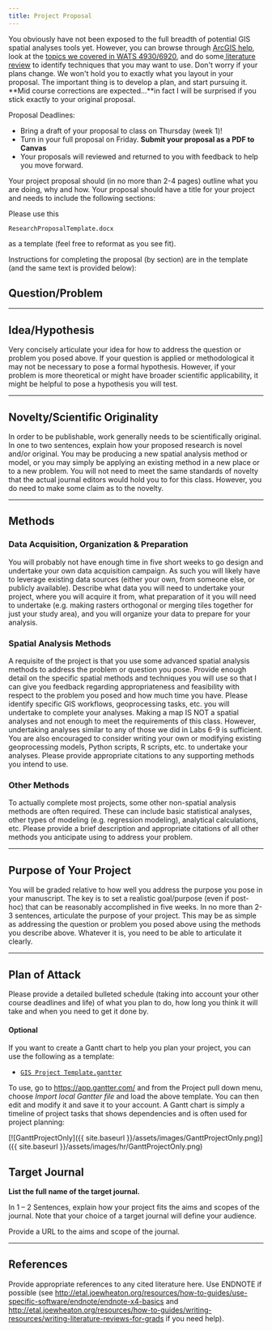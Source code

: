 ```yaml
---
title: Project Proposal
---
```


You obviously have not been exposed to the full breadth of potential GIS spatial analyses tools yet. However, you can browse through [ArcGIS help](http://help.arcgis.com/en/arcgisdesktop/10.0/help/index.html), look at the [topics we covered in WATS 4930/6920](http://gis.joewheaton.org/topics), and do some[ literature review](http://libguides.usu.edu/content.php?pid=176243&sid=1484018) to identify techniques that you may want to use. Don't worry if your plans change. We won't hold you to exactly what you layout in your proposal. The important thing is to develop a plan, and start pursuing it. **Mid course corrections are expected...**in fact I will be surprised if you stick exactly to your original proposal. 

Proposal Deadlines:

- Bring a draft of your proposal to class on Thursday (week 1)!
- Turn in your full proposal on Friday. **Submit your proposal as a PDF to Canvas** 
- Your proposals will reviewed and returned to you with feedback to help you move forward.

Your project proposal should (in no more than 2-4 pages) outline what you are doing, why and how. Your proposal should have a title for your project and needs to include the following sections:

Please use this  

  

```
ResearchProposalTemplate.docx
```

 as a template (feel free to reformat as you see fit).

Instructions for completing the proposal (by section) are in the template (and the same text is provided below):

## Question/Problem

------

## Idea/Hypothesis

Very concisely articulate your idea for how to address the question or problem you posed above. If your question is applied or methodological it may not be necessary to pose a formal hypothesis. However, if your problem is more theoretical or might have broader scientific applicability, it might be helpful to pose a hypothesis you will test.

------

## Novelty/Scientific Originality

In order to be publishable, work generally needs to be scientifically original. In one to two sentences, explain how your proposed research is novel and/or original. You may be producing a new spatial analysis method or model, or you may simply be applying an existing method in a new place or to a new problem. You will not need to meet the same standards of novelty that the actual journal editors would hold you to for this class. However, you do need to make some claim as to the novelty.

------

## Methods

### Data Acquisition, Organization & Preparation

You will probably not have enough time in five short weeks to go design and undertake your own data acquisition campaign. As such you will likely have to leverage existing data sources (either your own, from someone else, or publicly available). Describe what data you will need to undertake your project, where you will acquire it from, what preparation of it you will need to undertake (e.g. making rasters orthogonal or merging tiles together for just your study area), and you will organize your data to prepare for your analysis.

### Spatial Analysis Methods

A requisite of the project is that you use some advanced spatial analysis methods to address the problem or question you pose. Provide enough detail on the specific spatial methods and techniques you will use so that I can give you feedback regarding appropriateness and feasibility with respect to the problem you posed and how much time you have. Please identify specific GIS workflows, geoprocessing tasks, etc. you will undertake to complete your analyses. Making a map IS NOT a spatial analyses and not enough to meet the requirements of this class. However, undertaking analyses similar to any of those we did in Labs 6-9 is sufficient. You are also encouraged to consider writing your own or modifying existing geoprocessing models, Python scripts, R scripts, etc. to undertake your analyses. Please provide appropriate citations to any supporting methods you intend to use. 

### Other Methods 

To actually complete most projects, some other non-spatial analysis methods are often required. These can include basic statistical analyses, other types of modeling (e.g. regression modeling), analytical calculations, etc. Please provide a brief description and appropriate citations of all other methods you anticipate using to address your problem.

------

## Purpose of Your Project

You will be graded relative to how well you address the purpose you pose in your manuscript. The key is to set a realistic goal/purpose (even if post-hoc) that can be reasonably accomplished in five weeks. In no more than 2-3 sentences, articulate the purpose of your project. This may be as simple as addressing the question or problem you posed above using the methods you describe above. Whatever it is, you need to be able to articulate it clearly. 

------

## Plan of Attack

Please provide a detailed bulleted schedule (taking into account your other course deadlines and life) of what you plan to do, how long you think it will take and when you need to get it done by.

#### Optional

If you want to create a Gantt chart to help you plan your project, you can use the following as a template:

- [`GIS Project Template.gantter`](http://etal.usu.edu/Courses/GIS/2013/Projects/GIS%20Project%20Template.gantter)

To use, go to <https://app.gantter.com/> and from the Project pull down menu, choose *Import local Gantter file* and load the above template. You can then edit and modify it and save it to your account. A Gantt chart is simply a timeline of project tasks that shows dependencies and is often used for project planning:

[![GanttProjectOnly]({{ site.baseurl }}/assets/images/GanttProjectOnly.png)]({{ site.baseurl }}/assets/images/hr/GanttProjectOnly.png)

## Target Journal

**List the full name of the target journal.**

In 1 – 2 Sentences, explain how your project fits the aims and scopes of the journal. Note that your choice of a target journal will define your audience.

Provide a URL to the aims and scope of the journal.

------

## References

Provide appropriate references to any cited literature here. Use ENDNOTE if possible (see <http://etal.joewheaton.org/resources/how-to-guides/use-specific-software/endnote/endnote-x4-basics> and <http://etal.joewheaton.org/resources/how-to-guides/writing-resources/writing-literature-reviews-for-grads> if you need help).

